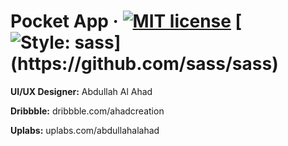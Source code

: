 # Pocket App · [![MIT license](https://img.shields.io/badge/License-MIT-blue.svg)](https://lbesson.mit-license.org/) [![Style: sass](https://img.shields.io/badge/Style-sass-ff69b4.svg?)](https://github.com/sass/sass)

**UI/UX Designer:** Abdullah Al Ahad

**Dribbble:** dribbble.com/ahadcreation

**Uplabs:** uplabs.com/abdullahalahad
